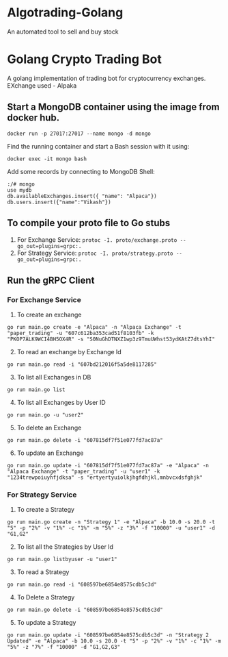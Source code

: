 # Algotrading-Golang
An automated tool to sell and buy stock

# Golang Crypto Trading Bot

A golang implementation of trading bot for cryptocurrency exchanges. EXchange used - Alpaka

## Start a MongoDB container using the image from docker hub.
```
docker run -p 27017:27017 --name mongo -d mongo
```
Find the running container and start a Bash session with it using:
```
docker exec -it mongo bash
```
Add some records by connecting to MongoDB Shell:
```
:/# mongo
use mydb
db.availableExchanges.insert({ "name": "Alpaca"})
db.users.insert({"name":"Vikash"})
```

## To compile your proto file to Go stubs
1. For Exchange Service:
```protoc -I. proto/exchange.proto --go_out=plugins=grpc:.```
2. For Strategy Service:
```protoc -I. proto/strategy.proto --go_out=plugins=grpc:.```

## Run the gRPC Client

### For Exchange Service
1. To create an exchange
```
go run main.go create -e "Alpaca" -n "Alpaca Exchange" -t "paper_trading" -u "607c612ba353cad51f8103fb" -k "PKOP7ALK9WCI4BH5OX4R" -s "S0NuGhDTNXZ1wp3z9TmuUWhst53ydKAtZ7dtsYhI"
```
2. To read an exchange by Exchange Id
```
go run main.go read -i "607bd212016f5a5de8117285"
```
3. To list all Exchanges in DB
```
go run main.go list
```
4. To list all Exchanges by User ID
```
go run main.go -u "user2"
```
5. To delete an Exchange
```
go run main.go delete -i "607815df7f51e077fd7ac87a"
```
6. To update an Exchange
```
go run main.go update -i "607815df7f51e077fd7ac87a" -e "Alpaca" -n "Alpaca Exchange" -t "paper_trading" -u "user1" -k "1234trewpoiuyhfjdksa" -s "ertyertyuiolkjhgfdhjkl,mnbvcxdsfghjk"
```

### For Strategy Service
1. To create a Strategy
```
go run main.go create -n "Strategy 1" -e "Alpaca" -b 10.0 -s 20.0 -t "5" -p "2%" -v "1%" -c "1%" -m "5%" -z "3%" -f "10000" -u "user1" -d "G1,G2"
```
2. To list all the Strategies by User Id
```
go run main.go listbyuser -u "user1"
```
3. To read a Strategy
```
go run main.go read -i "608597be6854e8575cdb5c3d"
```
4. To Delete a Strategy
```
go run main.go delete -i "608597be6854e8575cdb5c3d"
```
5. To update a Strategy
```
go run main.go update -i "608597be6854e8575cdb5c3d" -n "Strategy 2 Updated" -e "Alpaca" -b 10.0 -s 20.0 -t "5" -p "2%" -v "1%" -c "1%" -m "5%" -z "7%" -f "10000" -d "G1,G2,G3"
```